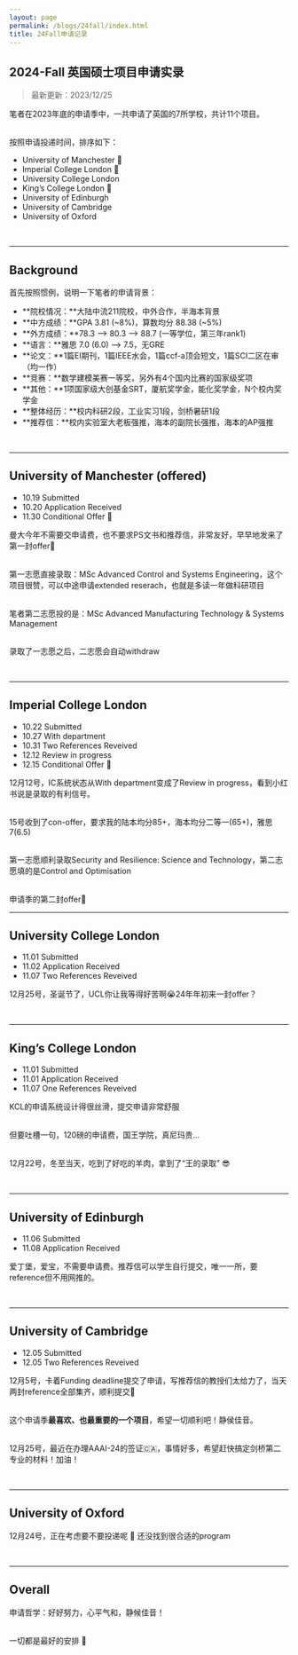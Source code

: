 ```yaml
---
layout: page
permalink: /blogs/24fall/index.html
title: 24Fall申请记录
---
```


## 2024-Fall 英国硕士项目申请实录

> 最新更新：2023/12/25

笔者在2023年底的申请季中，一共申请了英国的7所学校，共计11个项目。

<br>按照申请投递时间，排序如下：

- University of Manchester 🎊
- Imperial College London 🎊
- University College London 
- King’s College London 🎊
- University of Edinburgh 
- University of Cambridge 
- University of Oxford 

<br>

----

## Background

首先按照惯例，说明一下笔者的申请背景：

- **院校情况：**大陆中流211院校，中外合作，半海本背景
- **中方成绩：**GPA 3.81 (~8%)，算数均分 88.38 (~5%)
- **外方成绩：**78.3 --> 80.3 --> 88.7 (一等学位，第三年rank1)
- **语言：**雅思 7.0 (6.0) --> 7.5，无GRE
- **论文：**1篇EI期刊，1篇IEEE水会，1篇ccf-a顶会短文，1篇SCI二区在审（均一作）
- **竞赛：**数学建模美赛一等奖，另外有4个国内比赛的国家级奖项
- **其他：**1项国家级大创基金SRT，厦航奖学金，能化奖学金，N个校内奖学金
- **整体经历：**校内科研2段，工业实习1段，剑桥暑研1段
- **推荐信：**校内实验室大老板强推，海本的副院长强推，海本的AP强推

<br>

---

## University of Manchester (offered)

- 10.19 Submitted
- 10.20 Application Received
- 11.30 Conditional Offer 🎊

曼大今年不需要交申请费，也不要求PS文书和推荐信，非常友好，早早地发来了第一封offer🥰

<br>第一志愿直接录取：MSc Advanced Control and Systems Engineering，这个项目很赞，可以中途申请extended reserach，也就是多读一年做科研项目

<br>笔者第二志愿投的是：MSc Advanced Manufacturing Technology & Systems Management

<br>录取了一志愿之后，二志愿会自动withdraw

<br>

---

## Imperial College London

- 10.22 Submitted
- 10.27 With department
- 10.31 Two References Reveived
- 12.12 Review in progress
- 12.15 Conditional Offer 🎊

12月12号，IC系统状态从With department变成了Review in progress，看到小红书说是录取的有利信号。

<br>15号收到了con-offer，要求我的陆本均分85+，海本均分二等一(65+)，雅思7(6.5)

<br>第一志愿顺利录取Security and Resilience: Science and Technology，第二志愿填的是Control and Optimisation

<br>申请季的第二封offer🍻

----

## University College London

- 11.01 Submitted
- 11.02 Application Received
- 11.07 Two References Reveived

12月25号，圣诞节了，UCL你让我等得好苦啊😭24年年初来一封offer？

<br>

---

## King’s College London

- 11.01 Submitted
- 11.01 Application Received
- 11.07 One References Reveived

KCL的申请系统设计得很丝滑，提交申请非常舒服

<br>但要吐槽一句，120磅的申请费，国王学院，真尼玛贵...

<br>12月22号，冬至当天，吃到了好吃的羊肉，拿到了“王的录取” 😎

<br>

---

## University of Edinburgh

- 11.06 Submitted
- 11.08 Application Received

爱丁堡，爱宝，不需要申请费。推荐信可以学生自行提交，唯一一所，要reference但不用网推的。

<br>

---

## University of Cambridge

- 12.05 Submitted
- 12.05 Two References Reveived

12月5号，卡着Funding deadline提交了申请，写推荐信的教授们太给力了，当天两封reference全部集齐，顺利提交🥳

<br>这个申请季**最喜欢、也最重要的一个项目**，希望一切顺利吧！静侯佳音。

<br>12月25号，最近在办理AAAI-24的签证🇨🇦，事情好多，希望赶快搞定剑桥第二专业的材料！加油！

<br>

---

## University of Oxford

12月24号，正在考虑要不要投递呢 🧐 还没找到很合适的program

<br>

---

## Overall

申请哲学：好好努力，心平气和，静候佳音！

<br>一切都是最好的安排 🥰
